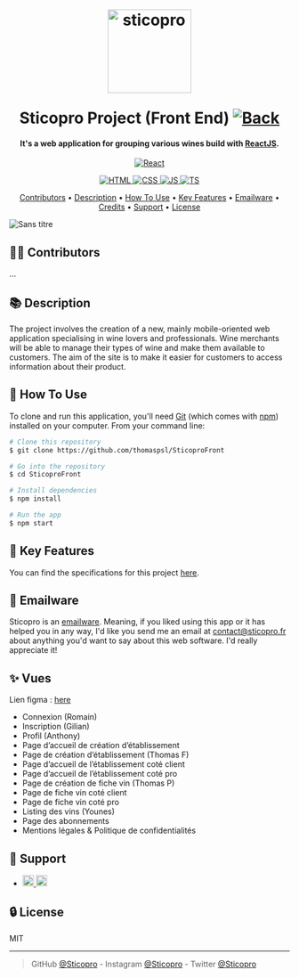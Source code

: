 <h1 align="center">
  <p></p>
  <a href="https://www.sticopro.fr"><img src="https://cdn.discordapp.com/attachments/1050123696410464317/1153623060755259402/logo.png" alt="sticopro" width="150"></a>
  <br>
  <p></p>
  Sticopro Project (Front End)
  <a href="https://github.com/Roowka/Sticopro-Back">
    <img src="https://img.shields.io/badge/Back End-595959" alt="Back">
  </a>
  <br>
</h1>
<h4 align="center">It's a web application for grouping various wines build with <a href="https://fr.reactjs.org/" target="_blank">ReactJS</a>.</h4>
<p align="center">
  <a href="https://fr.reactjs.org/">
    <img src="https://img.shields.io/badge/React-18.2-5ED3F3" alt="React">
  </a>
</p>
<p align="center">
  <a href="https://html.com/">
    <img src="https://img.shields.io/badge/HTML-5.0-E34C26" alt="HTML">
  </a>
  <a href="https://developer.mozilla.org/fr/docs/Learn/CSS">
    <img src="https://img.shields.io/badge/CSS-3.0-563D7C" alt="CSS">
  </a>
  <a href="https://developer.mozilla.org/fr/docs/Learn/JavaScript">
    <img src="https://img.shields.io/badge/JS-_._-F1E05A" alt="JS">
  </a>
  <a href="https://www.typescriptlang.org/">
    <img src="https://img.shields.io/badge/TS-4.8-3178C6" alt="TS">
  </a>
</p>
<p align="center">
  <a href="#-contributors">Contributors</a> •
  <a href="#-description">Description</a> •
  <a href="#-how-to-use">How To Use</a> •
  <a href="#-key-features">Key Features</a> •
  <a href="#-emailware">Emailware</a> •
  <a href="#-credits">Credits</a> •
  <a href="#-support">Support</a> •
  <a href="#-license">License</a>
</p>



<!-- ## GIF -->
![Sans titre](https://user-images.githubusercontent.com/84765571/216820861-c902940e-7176-40b3-81f4-c73b3417b0bd.png)



## 👨‍🎓 Contributors
... <!-- ![GitHub Contributors Image](https://contrib.rocks/image?repo=thomaspsl/Padsou) -->



## 📚 Description
The project involves the creation of a new, mainly mobile-oriented web application specialising in wine lovers and professionals. Wine merchants will be able to manage their types of wine and make them available to customers. The aim of the site is to make it easier for customers to access information about their product.


## 🚀 How To Use
To clone and run this application, you'll need [Git](https://git-scm.com) (which comes with [npm](http://npmjs.com)) installed on your computer. From your command line:
```bash
# Clone this repository
$ git clone https://github.com/thomaspsl/SticoproFront

# Go into the repository
$ cd SticoproFront

# Install dependencies
$ npm install

# Run the app
$ npm start
```



## 🔑 Key Features
You can find the specifications for this project [here](https://lesignobles.notion.site/Workshop-client-r-el-062978e2d91e48b79030e4418512cc5d).



## 📮 Emailware
Sticopro is an [emailware](https://en.wiktionary.org/wiki/emailware). Meaning, if you liked using this app or it has helped you in any way, I'd like you send me an email at <contact@sticopro.fr> about anything you'd want to say about this web software. I'd really appreciate it!



## ✨ Vues
Lien figma : [here](https://www.figma.com/file/2GPwlX79W32zIYoraxd3C4/Sticopro?type=design&node-id=0%3A1&mode=design&t=HlYrbCtq4qtMpPIy-1)
-	Connexion (Romain)
-	Inscription (Gilian)
-	Profil (Anthony)
-	Page d’accueil de création d’établissement
-	Page de création d’établissement (Thomas F)
-	Page d’accueil de l’établissement coté client 
-	Page d’accueil de l’établissement coté pro
-	Page de création de fiche vin (Thomas P)
-	Page de fiche vin coté client
-	Page de fiche vin coté pro
-	Listing des vins (Younes)
-	Page des abonnements
-	Mentions légales & Politique de confidentialités




## 💸 Support
-   <a href="https://www.patreon.com">
        <img src="https://img.shields.io/badge/Patreon-F96854?style=for-the-badge&logo=patreon&logoColor=white" height="20" alt="Patreon">
    </a>
    <a href="https://www.paypal.com">
        <img src="https://img.shields.io/badge/PayPal-00457C?style=for-the-badge&logo=paypal&logoColor=white" height="20" alt="Paypal">
    </a>



## 🔒 License
MIT

---

> GitHub [@Sticopro](https://github.com/thomaspsl/SticoproFront) -
> Instagram [@Sticopro](https://www.instagram.com) - 
> Twitter [@Sticopro](https://twitter.com)
